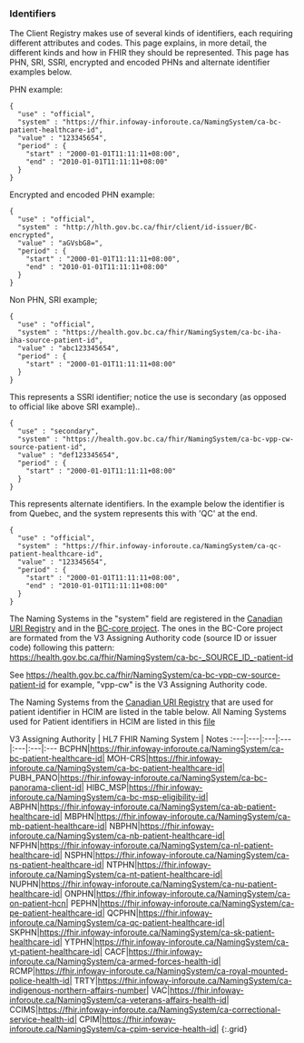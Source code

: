 ### Identifiers

The Client Registry makes use of several kinds of identifiers, each requiring different attributes and codes.  This page explains, in more detail, the different kinds and how in FHIR they should be represented.  This page has PHN, SRI, SSRI, encrypted and encoded PHNs and alternate identifier examples below.

PHN example:

    {
      "use" : "official",
      "system" : "https://fhir.infoway-inforoute.ca/NamingSystem/ca-bc-patient-healthcare-id",
      "value" : "123345654",
      "period" : {
        "start" : "2000-01-01T11:11:11+08:00",
        "end" : "2010-01-01T11:11:11+08:00"
      }
    }

Encrypted and encoded PHN example:

    {
      "use" : "official",
      "system" : "http://hlth.gov.bc.ca/fhir/client/id-issuer/BC-encrypted",
      "value" : "aGVsbG8=",
      "period" : {
        "start" : "2000-01-01T11:11:11+08:00",
        "end" : "2010-01-01T11:11:11+08:00"
      }
    }

Non PHN, SRI example;

    {
      "use" : "official",
      "system" : "https://health.gov.bc.ca/fhir/NamingSystem/ca-bc-iha-iha-source-patient-id",
      "value" : "abc123345654",
      "period" : {
        "start" : "2000-01-01T11:11:11+08:00"
      }
    }

This represents a SSRI identifier; notice the use is secondary (as opposed to official like above SRI example)..

    {
      "use" : "secondary",
      "system" : "https://health.gov.bc.ca/fhir/NamingSystem/ca-bc-vpp-cw-source-patient-id",
      "value" : "def123345654",
      "period" : {
        "start" : "2000-01-01T11:11:11+08:00"
      }
    }


This represents alternate identifiers.  In the example below the identifier is from Quebec, and the system represents this with 'QC' at the end.

    {
      "use" : "official",
      "system" : "https://fhir.infoway-inforoute.ca/NamingSystem/ca-qc-patient-healthcare-id",
      "value" : "123345654",
      "period" : {
        "start" : "2000-01-01T11:11:11+08:00",
        "end" : "2010-01-01T11:11:11+08:00"
      }
    }


The Naming Systems in the "system" field are registered in the [Canadian URI Registry](https://simplifier.net/canadianuriregistry/~resources?category=NamingSystem&sortBy=RankScore_desc)  and in the [BC-core project](https://simplifier.net/bccore/~resources?category=NamingSystem&sortBy=RankScore_desc).
The ones in the BC-Core project are formated from the V3 Assigning Authority code (source ID or issuer code) following this pattern:
 https://health.gov.bc.ca/fhir/NamingSystem/ca-bc-_SOURCE_ID_-patient-id

See https://health.gov.bc.ca/fhir/NamingSystem/ca-bc-vpp-cw-source-patient-id for example, "vpp-cw" is the V3 Assigning Authority code.

The Naming Systems from the [Canadian URI Registry](https://simplifier.net/canadianuriregistry/~resources?category=NamingSystem&sortBy=RankScore_desc) that are used for patient identifier in HCIM are listed in the table below.
All Naming Systems used for Patient identifiers in HCIM are listed in this [file](HCIM_NamingSystems_Draft.pdf)

V3 Assigning Authority | HL7 FHIR Naming System | Notes
:---|:---|:---|:---|:---|:---|:---
BCPHN|https://fhir.infoway-inforoute.ca/NamingSystem/ca-bc-patient-healthcare-id|
MOH-CRS|https://fhir.infoway-inforoute.ca/NamingSystem/ca-bc-patient-healthcare-id| 
PUBH_PANO|https://fhir.infoway-inforoute.ca/NamingSystem/ca-bc-panorama-client-id|
HIBC_MSP|https://fhir.infoway-inforoute.ca/NamingSystem/ca-bc-msp-eligibility-id|
ABPHN|https://fhir.infoway-inforoute.ca/NamingSystem/ca-ab-patient-healthcare-id|
MBPHN|https://fhir.infoway-inforoute.ca/NamingSystem/ca-mb-patient-healthcare-id|
NBPHN|https://fhir.infoway-inforoute.ca/NamingSystem/ca-nb-patient-healthcare-id|
NFPHN|https://fhir.infoway-inforoute.ca/NamingSystem/ca-nl-patient-healthcare-id|
NSPHN|https://fhir.infoway-inforoute.ca/NamingSystem/ca-ns-patient-healthcare-id|
NTPHN|https://fhir.infoway-inforoute.ca/NamingSystem/ca-nt-patient-healthcare-id|
NUPHN|https://fhir.infoway-inforoute.ca/NamingSystem/ca-nu-patient-healthcare-id|
ONPHN|https://fhir.infoway-inforoute.ca/NamingSystem/ca-on-patient-hcn|
PEPHN|https://fhir.infoway-inforoute.ca/NamingSystem/ca-pe-patient-healthcare-id|
QCPHN|https://fhir.infoway-inforoute.ca/NamingSystem/ca-qc-patient-healthcare-id|
SKPHN|https://fhir.infoway-inforoute.ca/NamingSystem/ca-sk-patient-healthcare-id|
YTPHN|https://fhir.infoway-inforoute.ca/NamingSystem/ca-yt-patient-healthcare-id|
CACF|https://fhir.infoway-inforoute.ca/NamingSystem/ca-armed-forces-health-id|
RCMP|https://fhir.infoway-inforoute.ca/NamingSystem/ca-royal-mounted-police-health-id|
TRTY|https://fhir.infoway-inforoute.ca/NamingSystem/ca-indigenous-northern-affairs-number|
VAC|https://fhir.infoway-inforoute.ca/NamingSystem/ca-veterans-affairs-health-id|
CCIMS|https://fhir.infoway-inforoute.ca/NamingSystem/ca-correctional-service-health-id|
CPIM|https://fhir.infoway-inforoute.ca/NamingSystem/ca-cpim-service-health-id|
{:.grid}
